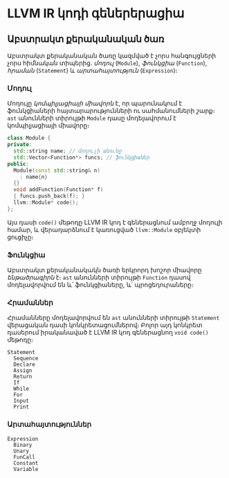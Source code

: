 # LLVM IR կոդի գեներերացիա

## Աբստրակտ քերականական ծառ

Աբստրակտ քերականական ծառը կազմված է չորս հանգույցների չորս
հիմնական տիպերից․ _մոդուլ_ (`Module`), _ֆունկցիա_ (`Function`),
_հրաման_ (`Statement`) և _արտահայտություն_ (`Expression`)։ 

### Մոդուլ

Մոդուլը _կոմպիլյացիայի միավորն_ է, որ պարունակում է ֆունկցիաների հայտարարությունների ու սահմանումների շարք։ `ast` անունների տիրույթի `Module` դասը մոդելավորում է կոմպիլյացիայի միավորը։

````c++
class Module {
private:
  std::string name; // մոդուլի անունը
  std::Vector<Function*> funcs; // ֆունկցիաներ
public:
  Module(const std::string& n)
    : name{n}
  {}
  void addFunction(Function* f)
  { funcs.push_back(f); }
  llvm::Module* code();
};
````

Այս դասի `code()` մեթոդը LLVM IR կոդ է գեներացնում ամբողջ մոդուլի համար, և վերադարձնում է կառուցված `llvm::Module` օբյեկտի ցուցիչը։


### Ֆունկցիա

Աբստրակտ քերականակակն ծառի երկրորդ խոշոր միավորը _ենթածրագիրն_ է։ `ast` անունների տիրույթի `Function` դասով մոդելավորվում են և՛ ֆունկցիաները, և՛ պրոցեդուրաները։ 


### Հրամաններ

Հրամանները մոդելավորվում են `ast` անունների տիրույթի `Statement` վերացական դասի կոնկրետացումներով։ Բոլոր այդ կոնկրետ դասերում իրականաված է LLVM IR կոդ գեներացնող `void code()` մեթոդը։

````
Statement
  Sequence
  Declare
  Assign
  Return
  If
  While
  For
  Input
  Print
````


### Արտահայտություններ

````
Expression
  Binary
  Unary
  FunCall
  Constant
  Variable
````

